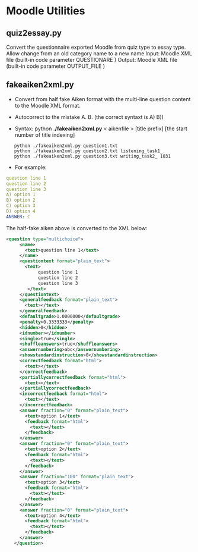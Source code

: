 # Moodle Utilities

## quiz2essay.py

Convert the questionnaire exported Moodle from quiz type to essay type.  
Allow change from an old category name to a new name
Input: Moodle XML file  (built-in code parameter QUESTIONARE )
Output: Moodle XML file (built-in code parameter OUTPUT_FILE )

## fakeaiken2xml.py

- Convert from half fake Aiken format with the multi-line question content to the Moodle XML format.
- Autocorrect to the mistake A.  B. (the correct syntaxt is A)  B))

- Syntax:
    python **./fakeaiken2xml.py** < aikenfile > [title prefix] [the start number of title indexing]

```dos
   python ./fakeaiken2xml.py question1.txt 
   python ./fakeaiken2xml.py question2.txt listening_task1_ 
   python ./fakeaiken2xml.py question3.txt writing_task2_ 1031
```
  
- For example:

```yml
question line 1
question line 2
question line 3
A) option 1
B) option 2
C) option 3
D) option 4
ANSWER: C
```

 The half-fake aiken above is converted to the XML below:

```xml
<question type="multichoice">          
     <name>          
       <text>question line 1</text>          
     </name>          
     <questiontext format="plain_text">          
       <text>
            question line 1
            question line 2
            question line 3
        </text>          
     </questiontext>          
     <generalfeedback format="plain_text">          
       <text></text>          
     </generalfeedback>          
     <defaultgrade>1.0000000</defaultgrade>          
     <penalty>0.3333333</penalty>          
     <hidden>0</hidden>          
     <idnumber></idnumber>          
     <single>true</single>          
     <shuffleanswers>true</shuffleanswers>          
     <answernumbering>abc</answernumbering>          
     <showstandardinstruction>0</showstandardinstruction>          
     <correctfeedback format="html">          
       <text></text>          
     </correctfeedback>          
     <partiallycorrectfeedback format="html">          
       <text></text>          
     </partiallycorrectfeedback>          
     <incorrectfeedback format="html">          
       <text></text>          
     </incorrectfeedback>          
     <answer fraction="0" format="plain_text">          
       <text>option 1</text>          
       <feedback format="html">          
         <text></text>          
       </feedback>          
     </answer>          
     <answer fraction="0" format="plain_text">          
       <text>option 2</text>          
       <feedback format="html">          
         <text></text>          
       </feedback>          
     </answer>          
     <answer fraction="100" format="plain_text">          
       <text>option 3</text>          
       <feedback format="html">          
         <text></text>          
       </feedback>          
     </answer>          
     <answer fraction="0" format="plain_text">          
       <text>option 4</text>          
       <feedback format="html">          
         <text></text>          
       </feedback>          
     </answer>          
   </question>   
```